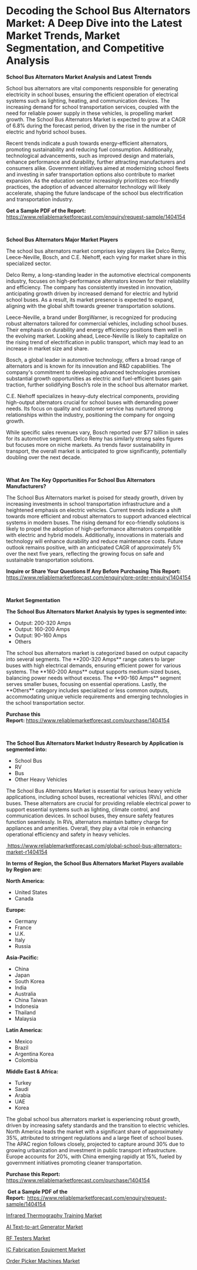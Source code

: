 <p><h1>Decoding the School Bus Alternators Market: A Deep Dive into the Latest Market Trends, Market Segmentation, and Competitive Analysis</h1></p><p><strong>School Bus Alternators Market Analysis and Latest Trends</strong></p>
<p><p>School bus alternators are vital components responsible for generating electricity in school buses, ensuring the efficient operation of electrical systems such as lighting, heating, and communication devices. The increasing demand for school transportation services, coupled with the need for reliable power supply in these vehicles, is propelling market growth. The School Bus Alternators Market is expected to grow at a CAGR of 6.8% during the forecast period, driven by the rise in the number of electric and hybrid school buses. </p><p>Recent trends indicate a push towards energy-efficient alternators, promoting sustainability and reducing fuel consumption. Additionally, technological advancements, such as improved design and materials, enhance performance and durability, further attracting manufacturers and consumers alike. Government initiatives aimed at modernizing school fleets and investing in safer transportation options also contribute to market expansion. As the education sector increasingly prioritizes eco-friendly practices, the adoption of advanced alternator technology will likely accelerate, shaping the future landscape of the school bus electrification and transportation industry.</p></p>
<p><strong>Get a Sample PDF of the Report:&nbsp;</strong> <a href="https://www.reliablemarketforecast.com/enquiry/request-sample/1404154?utm_campaign=1767&utm_medium=2&utm_source=Github&utm_content=ia&utm_term=23102024&utm_id=school-bus-alternators">https://www.reliablemarketforecast.com/enquiry/request-sample/1404154</a></p>
<p>&nbsp;</p>
<p><strong>School Bus Alternators Major Market Players</strong></p>
<p><p>The school bus alternators market comprises key players like Delco Remy, Leece-Neville, Bosch, and C.E. Niehoff, each vying for market share in this specialized sector. </p><p>Delco Remy, a long-standing leader in the automotive electrical components industry, focuses on high-performance alternators known for their reliability and efficiency. The company has consistently invested in innovation, anticipating growth driven by increased demand for electric and hybrid school buses. As a result, its market presence is expected to expand, aligning with the global shift towards greener transportation solutions.</p><p>Leece-Neville, a brand under BorgWarner, is recognized for producing robust alternators tailored for commercial vehicles, including school buses. Their emphasis on durability and energy efficiency positions them well in the evolving market. Looking ahead, Leece-Neville is likely to capitalize on the rising trend of electrification in public transport, which may lead to an increase in market size and share.</p><p>Bosch, a global leader in automotive technology, offers a broad range of alternators and is known for its innovation and R&D capabilities. The company's commitment to developing advanced technologies promises substantial growth opportunities as electric and fuel-efficient buses gain traction, further solidifying Bosch’s role in the school bus alternator market.</p><p>C.E. Niehoff specializes in heavy-duty electrical components, providing high-output alternators crucial for school buses with demanding power needs. Its focus on quality and customer service has nurtured strong relationships within the industry, positioning the company for ongoing growth.</p><p>While specific sales revenues vary, Bosch reported over $77 billion in sales for its automotive segment. Delco Remy has similarly strong sales figures but focuses more on niche markets. As trends favor sustainability in transport, the overall market is anticipated to grow significantly, potentially doubling over the next decade.</p></p>
<p>&nbsp;</p>
<p><strong>What Are The Key Opportunities For School Bus Alternators Manufacturers?</strong></p>
<p><p>The School Bus Alternators market is poised for steady growth, driven by increasing investments in school transportation infrastructure and a heightened emphasis on electric vehicles. Current trends indicate a shift towards more efficient and robust alternators to support advanced electrical systems in modern buses. The rising demand for eco-friendly solutions is likely to propel the adoption of high-performance alternators compatible with electric and hybrid models. Additionally, innovations in materials and technology will enhance durability and reduce maintenance costs. Future outlook remains positive, with an anticipated CAGR of approximately 5% over the next five years, reflecting the growing focus on safe and sustainable transportation solutions.</p></p>
<p><strong>Inquire or Share Your Questions If Any Before Purchasing This Report:</strong> <a href="https://www.reliablemarketforecast.com/enquiry/pre-order-enquiry/1404154?utm_campaign=1767&utm_medium=2&utm_source=Github&utm_content=ia&utm_term=23102024&utm_id=school-bus-alternators">https://www.reliablemarketforecast.com/enquiry/pre-order-enquiry/1404154</a></p>
<p>&nbsp;</p>
<p><strong>Market Segmentation</strong></p>
<p><strong>The School Bus Alternators Market Analysis by types is segmented into:</strong></p>
<p><ul><li>Output: 200-320 Amps</li><li>Output: 160-200 Amps</li><li>Output: 90-160 Amps</li><li>Others</li></ul></p>
<p><p>The school bus alternators market is categorized based on output capacity into several segments. The **200-320 Amps** range caters to larger buses with high electrical demands, ensuring efficient power for various systems. The **160-200 Amps** output supports medium-sized buses, balancing power needs without excess. The **90-160 Amps** segment serves smaller buses, focusing on essential operations. Lastly, the **Others** category includes specialized or less common outputs, accommodating unique vehicle requirements and emerging technologies in the school transportation sector.</p></p>
<p><strong>Purchase this Report:&nbsp;</strong><a href="https://www.reliablemarketforecast.com/purchase/1404154?utm_campaign=1767&utm_medium=2&utm_source=Github&utm_content=ia&utm_term=23102024&utm_id=school-bus-alternators">https://www.reliablemarketforecast.com/purchase/1404154</a></p>
<p>&nbsp;</p>
<p><strong>The School Bus Alternators Market Industry Research by Application is segmented into:</strong></p>
<p><ul><li>School Bus</li><li>RV</li><li>Bus</li><li>Other Heavy Vehicles</li></ul></p>
<p><p>The School Bus Alternators Market is essential for various heavy vehicle applications, including school buses, recreational vehicles (RVs), and other buses. These alternators are crucial for providing reliable electrical power to support essential systems such as lighting, climate control, and communication devices. In school buses, they ensure safety features function seamlessly. In RVs, alternators maintain battery charge for appliances and amenities. Overall, they play a vital role in enhancing operational efficiency and safety in heavy vehicles.</p></p>
<p><a href="https://www.reliablemarketforecast.com/global-school-bus-alternators-market-r1404154?utm_campaign=1767&utm_medium=2&utm_source=Github&utm_content=ia&utm_term=23102024&utm_id=school-bus-alternators">&nbsp;https://www.reliablemarketforecast.com/global-school-bus-alternators-market-r1404154</a></p>
<p><strong>In terms of Region, the School Bus Alternators Market Players available by Region are:</strong></p>
<p>
    <p> <strong> North America: </strong>
        <ul>
            <li>United States</li>
            <li>Canada</li>
        </ul>
        </p> 
    <p> <strong> Europe: </strong>
        <ul>
            <li>Germany</li>
            <li>France</li>
            <li>U.K.</li>
            <li>Italy</li>
            <li>Russia</li>
        </ul>
        </p> 
    <p> <strong> Asia-Pacific: </strong>
        <ul>
            <li>China</li>
            <li>Japan</li>
            <li>South Korea</li>
            <li>India</li>
            <li>Australia</li>
            <li>China Taiwan</li>
            <li>Indonesia</li>
            <li>Thailand</li>
            <li>Malaysia</li>
        </ul>
        </p> 
    <p> <strong> Latin America: </strong>
        <ul>
            <li>Mexico</li>
            <li>Brazil</li>
            <li>Argentina Korea</li>
            <li>Colombia</li>
        </ul>
        </p> 
    <p> <strong> Middle East & Africa: </strong>
        <ul>
            <li>Turkey</li>
            <li>Saudi</li>
            <li>Arabia</li>
            <li>UAE</li>
            <li>Korea</li>
        </ul>
    </p>
    </p>
<p><p>The global school bus alternators market is experiencing robust growth, driven by increasing safety standards and the transition to electric vehicles. North America leads the market with a significant share of approximately 35%, attributed to stringent regulations and a large fleet of school buses. The APAC region follows closely, projected to capture around 30% due to growing urbanization and investment in public transport infrastructure. Europe accounts for 20%, with China emerging rapidly at 15%, fueled by government initiatives promoting cleaner transportation.</p></p>
<p><strong>Purchase this Report: </strong><a href="https://www.reliablemarketforecast.com/purchase/1404154?utm_campaign=1767&utm_medium=2&utm_source=Github&utm_content=ia&utm_term=23102024&utm_id=school-bus-alternators">https://www.reliablemarketforecast.com/purchase/1404154</a></p>
<p>&nbsp;<strong>Get a Sample PDF of the Report:&nbsp;&nbsp;</strong><a href="https://www.reliablemarketforecast.com/enquiry/request-sample/1404154?utm_campaign=1767&utm_medium=2&utm_source=Github&utm_content=ia&utm_term=23102024&utm_id=school-bus-alternators">https://www.reliablemarketforecast.com/enquiry/request-sample/1404154</a></p>
<p><strong></strong></p>
<p><p><a href="https://www.linkedin.com/pulse/infrared-thermography-training-ecosystem-mapping-innovation-value-cdzac?utm_campaign=1767&utm_medium=2&utm_source=Github&utm_content=ia&utm_term=23102024&utm_id=school-bus-alternators">Infrared Thermography Training Market</a></p><p><a href="https://www.linkedin.com/pulse/evolution-ai-text-to-art-generator-market-key-shifts-from-2024-7wycc?utm_campaign=1767&utm_medium=2&utm_source=Github&utm_content=ia&utm_term=23102024&utm_id=school-bus-alternators">AI Text-to-art Generator Market</a></p><p><a href="https://issuu.com/reportprime-2/docs/rf-testers-market-size-2030.pptx_06074211f7c073?utm_campaign=1767&utm_medium=2&utm_source=Github&utm_content=ia&utm_term=23102024&utm_id=school-bus-alternators">RF Testers Market</a></p><p><a href="https://github.com/HobertDavis43/Market-Research-Report-List-1/blob/main/ic-fabrication-equipment-market.md?utm_campaign=1767&utm_medium=2&utm_source=Github&utm_content=ia&utm_term=23102024&utm_id=school-bus-alternators">IC Fabrication Equipment Market</a></p><p><a href="https://issuu.com/reportprime-2/docs/order-picker-machines-market-size-2_43f5e3767811c1?utm_campaign=1767&utm_medium=2&utm_source=Github&utm_content=ia&utm_term=23102024&utm_id=school-bus-alternators">Order Picker Machines Market</a></p></p>